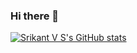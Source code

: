 ### Hi there 👋

<!--
**srikantvs/srikantvs** is a ✨ _special_ ✨ repository because its `README.md` (this file) appears on your GitHub profile.

Here are some ideas to get you started:

- 🔭 I’m currently working on ...
- 🌱 I’m currently learning ...
- 👯 I’m looking to collaborate on ...
- 🤔 I’m looking for help with ...
- 💬 Ask me about ...
- 📫 How to reach me: ...
- 😄 Pronouns: ...
- ⚡ Fun fact: ...
-->
[![Srikant V S's GitHub stats](https://github-readme-stats.vercel.app/api?username=srikantvs)](https://github.com/srikantvs/github-readme-stats)
